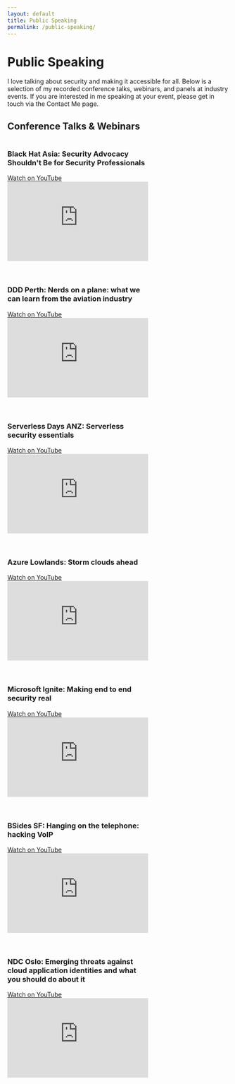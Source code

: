 ```yaml
---
layout: default
title: Public Speaking
permalink: /public-speaking/
---
```


# Public Speaking

I love talking about security and making it accessible for all. Below is a selection of my recorded conference talks, webinars, and panels at industry events. If you are interested in me speaking at your event, please get in touch via the Contact Me page.

## Conference Talks & Webinars

<div style="display: flex; flex-wrap: wrap; gap: 32px; justify-content: flex-start;">
  <div style="flex: 1 1 45%; min-width: 320px; max-width: 48%;">
    <h3>Black Hat Asia: Security Advocacy Shouldn't Be for Security Professionals</h3>
    <a href="https://www.youtube.com/watch?v=7ZA2Vl_VlhE">Watch on YouTube</a>
    <div style="position:relative;padding-bottom:56.25%;height:0;overflow:hidden;max-width:100%;">
      <iframe src="https://www.youtube.com/embed/7ZA2Vl_VlhE" frameborder="0" allowfullscreen style="position:absolute;top:0;left:0;width:100%;height:100%;"></iframe>
    </div>
  </div>
  <div style="flex: 1 1 45%; min-width: 320px; max-width: 48%;">
    <h3>DDD Perth: Nerds on a plane: what we can learn from the aviation industry</h3>
    <a href="https://www.youtube.com/watch?v=pmcbabgFEXY">Watch on YouTube</a>
    <div style="position:relative;padding-bottom:56.25%;height:0;overflow:hidden;max-width:100%;">
      <iframe src="https://www.youtube.com/embed/pmcbabgFEXY" frameborder="0" allowfullscreen style="position:absolute;top:0;left:0;width:100%;height:100%;"></iframe>
    </div>
  </div>
  <div style="flex: 1 1 45%; min-width: 320px; max-width: 48%;">
    <h3>Serverless Days ANZ: Serverless security essentials</h3>
    <a href="https://www.youtube.com/watch?v=Dr2Sx3fQ-8Y">Watch on YouTube</a>
    <div style="position:relative;padding-bottom:56.25%;height:0;overflow:hidden;max-width:100%;">
      <iframe src="https://www.youtube.com/embed/Dr2Sx3fQ-8Y" frameborder="0" allowfullscreen style="position:absolute;top:0;left:0;width:100%;height:100%;"></iframe>
    </div>
  </div>
  <div style="flex: 1 1 45%; min-width: 320px; max-width: 48%;">
    <h3>Azure Lowlands: Storm clouds ahead</h3>
    <a href="https://youtu.be/-4Pu0ELX3sk">Watch on YouTube</a>
    <div style="position:relative;padding-bottom:56.25%;height:0;overflow:hidden;max-width:100%;">
      <iframe src="https://www.youtube.com/embed/-4Pu0ELX3sk" frameborder="0" allowfullscreen style="position:absolute;top:0;left:0;width:100%;height:100%;"></iframe>
    </div>
  </div>
  <div style="flex: 1 1 45%; min-width: 320px; max-width: 48%;">
    <h3>Microsoft Ignite: Making end to end security real</h3>
    <a href="https://www.youtube.com/watch?v=VqiCrFhP-KY">Watch on YouTube</a>
    <div style="position:relative;padding-bottom:56.25%;height:0;overflow:hidden;max-width:100%;">
      <iframe src="https://www.youtube.com/embed/VqiCrFhP-KY" frameborder="0" allowfullscreen style="position:absolute;top:0;left:0;width:100%;height:100%;"></iframe>
    </div>
  </div>
  <div style="flex: 1 1 45%; min-width: 320px; max-width: 48%;">
    <h3>BSides SF: Hanging on the telephone: hacking VoIP</h3>
    <a href="https://www.youtube.com/watch?v=dC4U3UVZsp8">Watch on YouTube</a>
    <div style="position:relative;padding-bottom:56.25%;height:0;overflow:hidden;max-width:100%;">
      <iframe src="https://www.youtube.com/embed/dC4U3UVZsp8" frameborder="0" allowfullscreen style="position:absolute;top:0;left:0;width:100%;height:100%;"></iframe>
    </div>
  </div>
  <div style="flex: 1 1 45%; min-width: 320px; max-width: 48%;">
    <h3>NDC Oslo: Emerging threats against cloud application identities and what you should do about it</h3>
    <a href="https://www.youtube.com/watch?v=EPNjm9AcezA">Watch on YouTube</a>
    <div style="position:relative;padding-bottom:56.25%;height:0;overflow:hidden;max-width:100%;">
      <iframe src="https://www.youtube.com/embed/EPNjm9AcezA" frameborder="0" allowfullscreen style="position:absolute;top:0;left:0;width:100%;height:100%;"></iframe>
    </div>
  </div>
</div>
